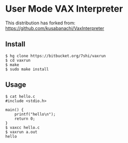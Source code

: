 # User Mode VAX Interpreter

This distribution has forked from:
https://github.com/kusabanachi/VaxInterpreter

## Install

```
$ hg clone https://bitbucket.org/7shi/vaxrun
$ cd vaxrun
$ make
$ sudo make install
```

## Usage

```
$ cat hello.c
#include <stdio.h>

main() {
    printf("hello\n");
    return 0;
}
$ vaxcc hello.c
$ vaxrun a.out
hello
```
